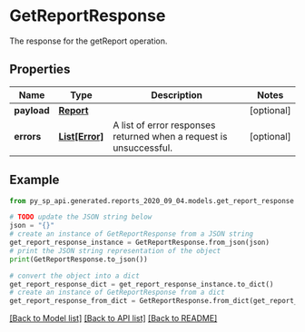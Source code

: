 # GetReportResponse

The response for the getReport operation.

## Properties

Name | Type | Description | Notes
------------ | ------------- | ------------- | -------------
**payload** | [**Report**](Report.md) |  | [optional] 
**errors** | [**List[Error]**](Error.md) | A list of error responses returned when a request is unsuccessful. | [optional] 

## Example

```python
from py_sp_api.generated.reports_2020_09_04.models.get_report_response import GetReportResponse

# TODO update the JSON string below
json = "{}"
# create an instance of GetReportResponse from a JSON string
get_report_response_instance = GetReportResponse.from_json(json)
# print the JSON string representation of the object
print(GetReportResponse.to_json())

# convert the object into a dict
get_report_response_dict = get_report_response_instance.to_dict()
# create an instance of GetReportResponse from a dict
get_report_response_from_dict = GetReportResponse.from_dict(get_report_response_dict)
```
[[Back to Model list]](../README.md#documentation-for-models) [[Back to API list]](../README.md#documentation-for-api-endpoints) [[Back to README]](../README.md)


